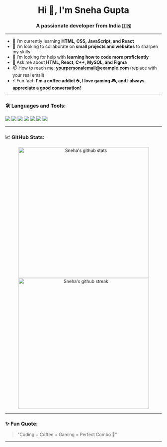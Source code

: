 <h1 align="center">Hi 👋, I'm Sneha Gupta</h1>
<h3 align="center">A passionate developer from India 🇮🇳</h3>

---

- 🌱 I’m currently learning **HTML, CSS, JavaScript, and React**
- 👯 I’m looking to collaborate on **small projects and websites** to sharpen my skills
- 🤝 I’m looking for help with **learning how to code more proficiently**
- 💬 Ask me about **HTML, React, C++, MySQL, and Figma**
- 📫 How to reach me: **yourpersonalemail@example.com** (replace with your real email)
- ⚡ Fun fact: **I'm a coffee addict ☕, I love gaming 🎮, and I always appreciate a good conversation!**

---

### 🛠️ Languages and Tools:

<p align="left">
  <img src="https://img.shields.io/badge/HTML5-E34F26?style=for-the-badge&logo=html5&logoColor=white"/>
  <img src="https://img.shields.io/badge/CSS3-1572B6?style=for-the-badge&logo=css3&logoColor=white"/>
  <img src="https://img.shields.io/badge/JavaScript-F7DF1E?style=for-the-badge&logo=javascript&logoColor=black"/>
  <img src="https://img.shields.io/badge/React-20232A?style=for-the-badge&logo=react&logoColor=61DAFB"/>
  <img src="https://img.shields.io/badge/C++-00599C?style=for-the-badge&logo=c%2B%2B&logoColor=white"/>
  <img src="https://img.shields.io/badge/MySQL-005C84?style=for-the-badge&logo=mysql&logoColor=white"/>
  <img src="https://img.shields.io/badge/Figma-F24E1E?style=for-the-badge&logo=figma&logoColor=white"/>
</p>

---

### 📈 GitHub Stats:

<p align="center">
  <img src="https://github-readme-stats.vercel.app/api?username=yourgithubusername&show_icons=true&theme=tokyonight" alt="Sneha's github stats" width="420"/>
  <img src="https://github-readme-streak-stats.herokuapp.com/?user=yourgithubusername&theme=tokyonight" alt="Sneha's github streak" width="420"/>
</p>

---

### ✨ Fun Quote:
> "Coding + Coffee + Gaming = Perfect Combo 🚀"

---

